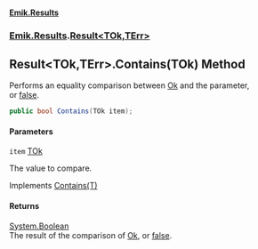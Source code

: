 #### [Emik.Results](index.md 'index')
### [Emik.Results](Emik.Results.md 'Emik.Results').[Result&lt;TOk,TErr&gt;](Result_TOk,TErr_.md 'Emik.Results.Result<TOk,TErr>')

## Result<TOk,TErr>.Contains(TOk) Method

Performs an equality comparison between [Ok](Result_TOk,TErr_.Ok.md 'Emik.Results.Result<TOk,TErr>.Ok') and the parameter,  
or [false](https://docs.microsoft.com/en-us/dotnet/csharp/language-reference/builtin-types/bool 'https://docs.microsoft.com/en-us/dotnet/csharp/language-reference/builtin-types/bool').

```csharp
public bool Contains(TOk item);
```
#### Parameters

<a name='Emik.Results.Result_TOk,TErr_.Contains(TOk).item'></a>

`item` [TOk](Result_TOk,TErr_.md#Emik.Results.Result_TOk,TErr_.TOk 'Emik.Results.Result<TOk,TErr>.TOk')

The value to compare.

Implements [Contains(T)](https://docs.microsoft.com/en-us/dotnet/api/System.Collections.Generic.ICollection-1.Contains#System_Collections_Generic_ICollection_1_Contains__0_ 'System.Collections.Generic.ICollection`1.Contains(`0)')

#### Returns
[System.Boolean](https://docs.microsoft.com/en-us/dotnet/api/System.Boolean 'System.Boolean')  
The result of the comparison of [Ok](Result_TOk,TErr_.Ok.md 'Emik.Results.Result<TOk,TErr>.Ok'), or [false](https://docs.microsoft.com/en-us/dotnet/csharp/language-reference/builtin-types/bool 'https://docs.microsoft.com/en-us/dotnet/csharp/language-reference/builtin-types/bool').
